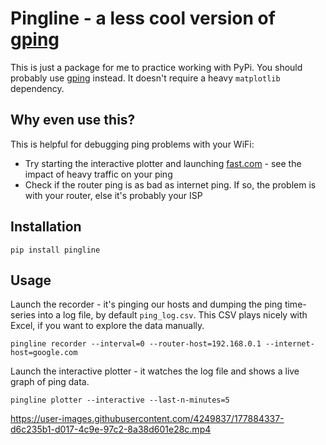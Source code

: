 # Pingline - a less cool version of [gping](https://github.com/orf/gping)

This is just a package for me to practice working with PyPi. You should probably use [gping](https://github.com/orf/gping) instead. It doesn't require a heavy `matplotlib` dependency.

## Why even use this?

This is helpful for debugging ping problems with your WiFi:
* Try starting the interactive plotter and launching [fast.com](https://fast.com) - see the impact of heavy traffic on your ping
* Check if the router ping is as bad as internet ping. If so, the problem is with your router, else it's probably your ISP

## Installation

```
pip install pingline
```

## Usage

Launch the recorder - it's pinging our hosts and dumping the ping time-series into a log file, by default `ping_log.csv`. This CSV plays nicely with Excel, if you want to explore the data manually.
```
pingline recorder --interval=0 --router-host=192.168.0.1 --internet-host=google.com
```

Launch the interactive plotter - it watches the log file and shows a live graph of ping data.
```
pingline plotter --interactive --last-n-minutes=5
```
https://user-images.githubusercontent.com/4249837/177884337-d6c235b1-d017-4c9e-97c2-8a38d601e28c.mp4
